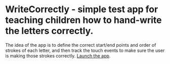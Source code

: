 # WriteCorrectly - simple test app for teaching children how to hand-write the letters correctly. 
The idea of the app is to define the correct start/end points and order of strokes of each letter, and then track the touch events to make sure the user is making those strokes correctly.
[Launch the app](https://virtualmaestro.github.io/WriteCorrectlyWebGL/).